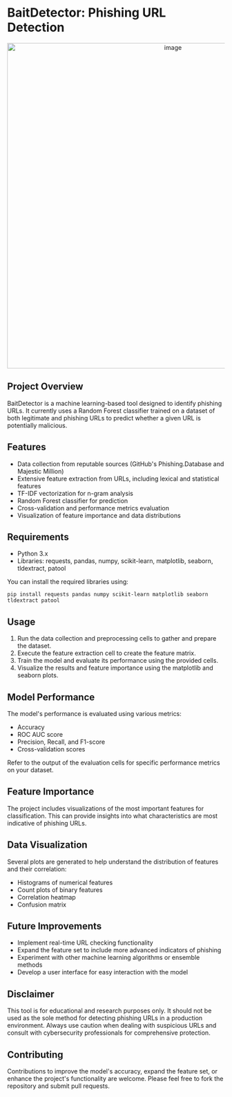 # BaitDetector: Phishing URL Detection

<p align="center">
<img align="center" width="752" alt="image" src="https://github.com/user-attachments/assets/d7023b1e-a62b-4acb-a1db-56f8b46dfe66">
</p>

## Project Overview
BaitDetector is a machine learning-based tool designed to identify phishing URLs. It currently uses a Random Forest classifier trained on a dataset of both legitimate and phishing URLs to predict whether a given URL is potentially malicious.

## Features
- Data collection from reputable sources (GitHub's Phishing.Database and Majestic Million)
- Extensive feature extraction from URLs, including lexical and statistical features
- TF-IDF vectorization for n-gram analysis
- Random Forest classifier for prediction
- Cross-validation and performance metrics evaluation
- Visualization of feature importance and data distributions

## Requirements
- Python 3.x
- Libraries: requests, pandas, numpy, scikit-learn, matplotlib, seaborn, tldextract, patool

You can install the required libraries using:
```
pip install requests pandas numpy scikit-learn matplotlib seaborn tldextract patool
```

## Usage
1. Run the data collection and preprocessing cells to gather and prepare the dataset.
2. Execute the feature extraction cell to create the feature matrix.
3. Train the model and evaluate its performance using the provided cells.
4. Visualize the results and feature importance using the matplotlib and seaborn plots.

## Model Performance
The model's performance is evaluated using various metrics:
- Accuracy
- ROC AUC score
- Precision, Recall, and F1-score
- Cross-validation scores

Refer to the output of the evaluation cells for specific performance metrics on your dataset.

## Feature Importance
The project includes visualizations of the most important features for classification. This can provide insights into what characteristics are most indicative of phishing URLs.

## Data Visualization
Several plots are generated to help understand the distribution of features and their correlation:
- Histograms of numerical features
- Count plots of binary features
- Correlation heatmap
- Confusion matrix

## Future Improvements
- Implement real-time URL checking functionality
- Expand the feature set to include more advanced indicators of phishing
- Experiment with other machine learning algorithms or ensemble methods
- Develop a user interface for easy interaction with the model

## Disclaimer
This tool is for educational and research purposes only. It should not be used as the sole method for detecting phishing URLs in a production environment. Always use caution when dealing with suspicious URLs and consult with cybersecurity professionals for comprehensive protection.

## Contributing
Contributions to improve the model's accuracy, expand the feature set, or enhance the project's functionality are welcome. Please feel free to fork the repository and submit pull requests.
